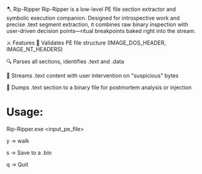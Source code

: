 🪓 Rip-Ripper
Rip-Ripper is a low-level PE file section extractor and symbolic execution companion. Designed for introspective work and precise .text segment extraction, it combines raw binary inspection with user-driven decision points—ritual breakpoints baked right into the stream.

⚔️ Features
📜 Validates PE file structure (IMAGE_DOS_HEADER, IMAGE_NT_HEADERS)

🔍 Parses all sections, identifies .text and .data

🧵 Streams .text content with user intervention on "suspicious" bytes

💾 Dumps .text section to a binary file for postmortem analysis or injection

# Usage:
Rip-Ripper.exe <input_pe_file>

y → walk

s → Save to a .bin

q → Quit

